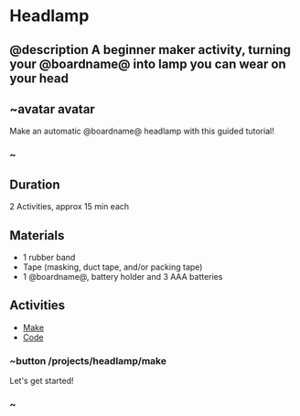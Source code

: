 # Headlamp

## @description A beginner maker activity, turning your @boardname@ into lamp you can wear on your head

## ~avatar avatar

Make an automatic @boardname@ headlamp with this guided tutorial!

### ~

## Duration

2 Activities, approx 15 min each

## Materials

* 1 rubber band
* Tape (masking, duct tape, and/or packing tape)
* 1 @boardname@, battery holder and 3 AAA batteries

## Activities

* [Make](/projects/headlamp/make)  
* [Code](/projects/headlamp/code)  

### ~button /projects/headlamp/make

Let's get started!

### ~
